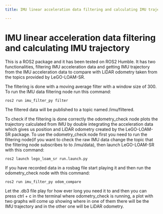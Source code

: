 ```yaml
---
title: IMU linear acceleration data filtering and calculating IMU trajectory

---
```


# IMU linear acceleration data filtering and calculating IMU trajectory
This is a ROS2 package and it has been tested on ROS2 Humble. It has two functionalities, filtering IMU acceleration data and getting IMU trajectory
from the IMU acceleration data to compare with LiDAR odometry taken from the topics provided by LeGO-LOAM-SR. 

The filtering is done with a moving average filter with a window size of 300. To run the IMU data filtering node
run this command:

    ros2 run imu_filter_py filter

The filtered data will be published to a topic named /imu/filtered.

To check if the filtering is done correctly the odometry_check node plots the trajectory calculated from IMU by
double integrating the acceleration data which gives us position and LiDAR odometry created by the LeGO-LOAM-SR package.
To use the odometry_check node first you need to run the filtering node(if you want to check the raw IMU data
change the topic that the filtering node subscribes to to /imu/data), then launch LeGO-LOAM-SR with this command:

    ros2 launch lego_loam_sr run.launch.py

If you have recorded data in a rosbag file start playing it and then run the odometry_check node with this command:

    ros2 run imu_filter_py odom_compare

Let the .db3 file play for how ever long you need it to and then you can press ctrl + c in the terminal where odometry_check
is running, a plot with two graphs will come up showing where in one of them there will be the IMU trajectory and in the
other one will be LiDAR odometry.